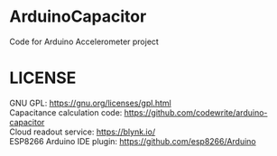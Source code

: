 # ArduinoCapacitor
Code for Arduino Accelerometer project
# LICENSE
GNU GPL: https://gnu.org/licenses/gpl.html <br />
Capacitance calculation code: https://github.com/codewrite/arduino-capacitor <br />
Cloud readout service: https://blynk.io/ <br />
ESP8266 Arduino IDE plugin: https://github.com/esp8266/Arduino
